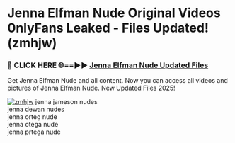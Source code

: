 # Jenna Elfman Nude Original Videos 0nlyFans Leaked - Files Updated! (zmhjw)

<h3>🔴 CLICK HERE 🌐==►► <a href="https://tinyurl.com/52m3yx9h" rel="nofollow">Jenna Elfman Nude Updated Files</a></h3>

Get Jenna Elfman Nude and all content. Now you can access all videos and pictures of Jenna Elfman Nude. New Updated Files 2025!

[![zmhjw](https://i.imgur.com/TnHtlc8.gif)](https://tinyurl.com/52m3yx9h)
jenna jameson nudes<br>
jenna dewan nudes<br>
jenna orteg nude<br>
jenna otega nude<br>
jenna prtega nude